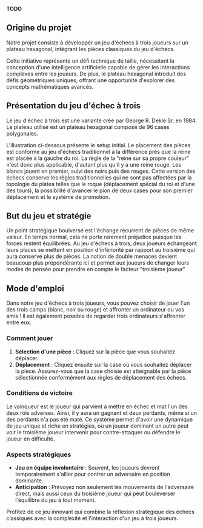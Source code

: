 **TODO**

## Origine du projet
Notre projet consiste à développer un jeu d'échecs à trois joueurs sur un plateau hexagonal, intégrant les pièces classiques du jeu d'échecs. 

Cette initiative représente un défi technique de taille, nécessitant la conception d'une intelligence artificielle capable de gérer les interactions complexes entre les joueurs. De plus, le plateau hexagonal introduit des défis géométriques uniques, offrant une opportunité d'explorer des concepts mathématiques avancés.

## Présentation du jeu d'échec à trois
Le jeu d'échec à trois est une variante crée par George R. Dekle Sr. en 1984. Le plateau utilisé est un plateau hexagonal composé de 96 cases polygonales. 

L'illustration ci-dessous présente le setup initial. Le placement des pièces est conforme au jeu d'échecs traditionnel à la différence près que la reine est placée à la gauche du roi. La règle de la "reine sur sa propre couleur" n'est donc plus applicable, d'autant plus qu'il y a une reine rouge. Les blancs jouent en premier, suivi des noirs puis des rouges.  Cette version des échecs conserve les règles traditionnelles qui ne sont pas affectées par la topologie du platea telles que le roque (déplacement spécial du roi et d'une des tours), la possibilité d'avancer le pion de deux cases pour son premier déplacement et le système de promotion. 

## But du jeu et stratégie
 Un point stratégique boulversé est l'échange récurrent de pièces de même valeur. En temps normal, cela ne porte rarement préjudice puisque les forces restent équilibrées. Au jeu d'échecs à trois, deux joueurs échangeant leurs places se mettent en position d'infériorité par rapport au troisième qui aura conservé plus de pièces. La notion de double menaces devient beaucoup plus prépondérante ici et permet aux joueurs de changer leurs modes de pensée pour prendre en compte le facteur "troisième joueur"

## Mode d'emploi

Dans notre jeu d'échecs à trois joueurs, vous pouvez choisir de jouer l'un des trois camps (blanc, noir ou rouge) et affronter un ordinateur ou vos amis ! Il est également possible de regarder trois ordinateurs s'affronter entre eux.

### Comment jouer

1. **Sélection d'une pièce** : Cliquez sur la pièce que vous souhaitez déplacer.
2. **Déplacement** : Cliquez ensuite sur la case où vous souhaitez déplacer la pièce. Assurez-vous que la case choisie est atteignable par la pièce sélectionnée conformément aux règles de déplacement des échecs.

### Conditions de victoire

Le vainqueur est le joueur qui parvient à mettre en échec et mat l'un des deux rois adverses. Ainsi, il y aura un gagnant et deux perdants, même si un des perdants n'a pas été maté. Ce système permet d'avoir une dynamique de jeu unique et riche en stratégies, où un joueur dominant un autre peut voir le troisième joueur intervenir pour contre-attaquer ou défendre le joueur en difficulté.

### Aspects stratégiques

- **Jeu en équipe involontaire** : Souvent, les joueurs devront temporairement s'allier pour contrer un adversaire en position dominante.
- **Anticipation** : Prévoyez non seulement les mouvements de l'adversaire direct, mais aussi ceux du troisième joueur qui peut bouleverser l'équilibre du jeu à tout moment.

Profitez de ce jeu innovant qui combine la réflexion stratégique des échecs classiques avec la complexité et l'interaction d'un jeu à trois joueurs.